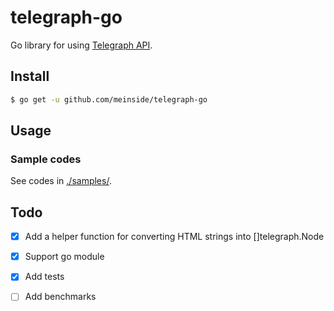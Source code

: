 # telegraph-go

Go library for using [Telegraph API](https://telegra.ph/api).

## Install

```bash
$ go get -u github.com/meinside/telegraph-go
```

## Usage

### Sample codes

See codes in [./samples/](https://github.com/meinside/telegraph-go/tree/master/samples).

## Todo

- [X] Add a helper function for converting HTML strings into []telegraph.Node
- [X] Support go module
- [X] Add tests
- [ ] Add benchmarks

